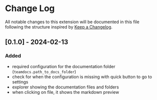 # Change Log

All notable changes to this extension will be documented in this file following the structure inspired by [Keep a Changelog](https://keepachangelog.com/).

## [0.1.0] - 2024-02-13

### Added
- required configuration for the documentation folder (`teamdocs.path_to_docs_folder`)
- check for when the configuration is missing with quick button to go to settings
- explorer showing the documentation files and folders
- when clicking on file, it shows the markdown preview